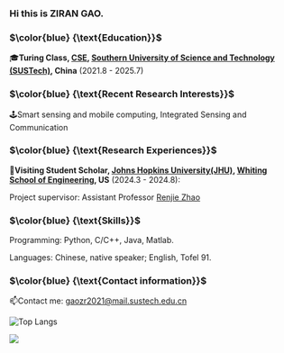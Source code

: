 ### Hi this is ZIRAN GAO.

### $\color{blue} {\text{Education}}$ 

🎓**Turing Class, [CSE](https://cse.sustech.edu.cn/), [Southern University of Science and Technology (SUSTech)](https://www.sustech.edu.cn/), China** (2021.8 - 2025.7)

### $\color{blue} {\text{Recent Research Interests}}$ 

🕹️Smart sensing and mobile computing, Integrated Sensing and Communication

### $\color{blue} {\text{Research Experiences}}$

🌱**Visiting Student Scholar, [Johns Hopkins University(JHU)](https://www.jhu.edu/), [
Whiting School of Engineering](https://engineering.jhu.edu/), US** (2024.3 - 2024.8): 

Project supervisor: Assistant Professor [Renjie Zhao](https://renjiezhao.github.io/) 

### $\color{blue} {\text{Skills}}$

Programming: Python, C/C++, Java, Matlab.

Languages: Chinese, native speaker; English, Tofel 91.

### $\color{blue} {\text{Contact information}}$

📫Contact me: gaozr2021@mail.sustech.edu.cn

<!--
**0SliverBullet/0SliverBullet** is a ✨ _special_ ✨ repository because its `README.md` (this file) appears on your GitHub profile.


Thesis supervisor: Professor [Pietro Simone Oliveto](https://peteroliveto.github.io/)


### $\color{blue} {\text{Professional Service}}$

🔭**Teaching Assistant**:

[CS301 Embedded System and Microcomputer Principle](https://github.com/0SliverBullet/CS301-Embedded-System-and-Microcomputer-Principle), SUSTech, China (2023.9 - 2024.1)

CS104 Introduction to Mathematical Logic, SUSTech, China (2022.9 - 2022.12, 2023.2 - 2023.6)

CS108 Introduction to Mathematical Logic (H), SUSTech, China (2023.2 - 2023.6)

### $\color{blue} {\text{Awards and Honors}}$

**Excellent Student Teaching Assistant**, Fall semester 2023, CSE, SUSTech (2024.1)

**First Prize**, National University Mathematical Contest in Modeling, Chinese Society of Industry and Applied Mathematics (CSIAM) (2022.10) 

Here are some ideas to get you started:

-  I’m currently working on ...
- 🌱 I’m currently learning ...
- 👯 I’m looking to collaborate on ...
- 🤔 I’m looking for help with ...
- 💬 Ask me about ...
- 📫 How to reach me: ...
- 😄 Pronouns: ...
- ⚡ Fun fact: ...
- 🌱Currently working on ... Lab, supervised by ...
- 🕹️Course list: 
- 


[![Anurag's GitHub stats](https://github-readme-stats.vercel.app/api?username=0SliverBullet)](https://github.com/anuraghazra/github-readme-stats)

-->


![Top Langs](https://github-readme-stats.vercel.app/api/top-langs/?username=mumuzi2023&layout=compact&hide=VHDL,Verilog,SystemVerilog,Shell,Tcl)

![](https://komarev.com/ghpvc/?username=mumuzi2023&color=green)
